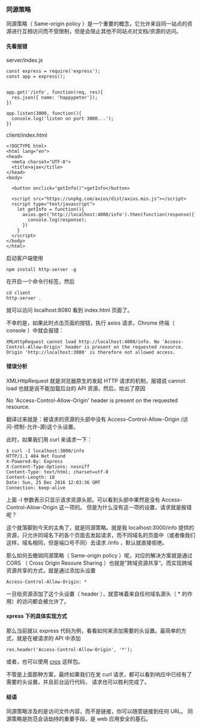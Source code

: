 ### 同源策略

同源策略（ Same-origin policy ）是一个重要的概念，它允许来自同一站点的资源进行互相访问而不受限制，但是会阻止其他不同站点对文档/资源的访问。

#### 先看报错

server/index.js

```
const express = require('express');
const app = express();


app.get('/info', function(req, res){
  res.json({ name: 'happypeter'});
})

app.listen(3000, function(){
  console.log('listen on port 3000...');
})

```
client/index.html

```
<!DOCTYPE html>
<html lang="en">
<head>
  <meta charset="UTF-8">
  <title>ajax</title>
</head>
<body>

  <button onclick="getInfo()">getInfo</button>

  <script src="https://unpkg.com/axios/dist/axios.min.js"></script>
  <script type="text/javascript">
    let getInfo = function(){
      axios.get('http://localhost:4000/info').then(function(response){
        console.log(response);
      })
    }
  </script>
</body>
</html>

```
启动客户端使用

```
npm install http-server -g

```
在开启一个命令行标签，然后

```
cd client
http-server .

```
就可以访问 localhost:8080 看到 index.html 页面了。

不幸的是，如果此时点击页面的按钮，执行 axios 请求，Chrome 终端（ console ）中就会报错：

```
XMLHttpRequest cannot load http://localhost:4000/info. No 'Access-Control-Allow-Origin' header is present on the requested resource. Origin 'http://localhost:3000' is therefore not allowed access.

```

#### 错误分析

XMLHttpRequest 就是浏览器原生的发起 HTTP 请求的机制，报错说 cannot load 也就是说不能加载后台的 API 资源。然后，给出了原因

No 'Access-Control-Allow-Origin' header is present on the requested resource.

翻译过来就是：被请求的资源的头部中没有 Access-Control-Allow-Origin (访问-控制-允许-源)这个头设置。

此时，如果我们用 curl 来请求一下：

```
$ curl -I localhost:3000/info
HTTP/1.1 404 Not Found
X-Powered-By: Express
X-Content-Type-Options: nosniff
Content-Type: text/html; charset=utf-8
Content-Length: 18
Date: Sun, 25 Dec 2016 12:03:36 GMT
Connection: keep-alive

```
上面 -I 参数表示只显示请求资源头部。可以看到头部中果然是没有 Access-Control-Allow-Origin 这一项的。 但是为什么没有这一项的设置，请求就是报错呢？

这个就落脚到今天的主角了，就是同源策略。就是我 localhost:3000/info 提供的资源，只允许同域名下的各个页面去发起请求，而不同域名的页面中（或者像我们这样，域名相同，但是端口号不同）去请求 /info ，默认就直接拒绝。

那么如何去撤销同源策略（ Same-origin policy ）呢，对应的解决方案就是通过 CORS （ Cross Origin Resoure Sharing ）也就是”跨域资源共享“。而实现跨域资源共享的方式，就是通过添加头设置

```
Access-Control-Allow-Origin: *

```
一旦给资源添加了这个头设置（ header ），就意味着来自任何域名源头（ * 的作用）的访问都会被允许了。

#### xpress 下的具体实现方式

那么当前就以 express 代码为例，看看如何来添加需要的头设置。最简单的方式，就是在被请求的 API 中添加

```
res.header('Access-Control-Allow-Origin', '*');

```
或者，也可以使用 [cros](https://www.npmjs.com/package/cors) 这样包。

不管是上面那种方案，最终如果我们在发 curl 请求，都可以看到响应中已经有了需要的头设置，并且前台运行代码， 请求也可以胜利完成了。

#### 结语

同源策略涉及的是访问文件内容，而不是链接，你可以随意链接到任何 URL。 同源策略是防范会话劫持的重要手段，是 web 应用安全的基石。
